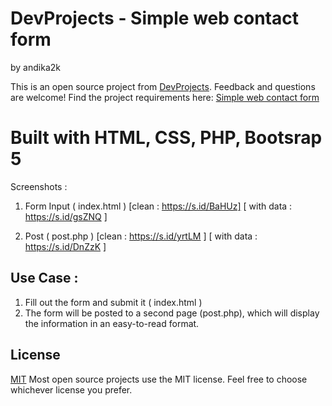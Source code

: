 # DevProjects - Simple web contact form 
by andika2k

This is an open source project from [DevProjects](http://www.codementor.io/projects). Feedback and questions are welcome!
Find the project requirements here: [Simple web contact form](https://www.codementor.io/projects/web/create-a-contact-form-b2n9ltrdy1)

# Built with HTML, CSS, PHP, Bootsrap 5
Screenshots :

1. Form Input ( index.html ) [clean : https://s.id/BaHUz] [ with data : https://s.id/gsZNQ ]
   
2. Post ( post.php ) [clean : https://s.id/yrtLM ] [ with data : https://s.id/DnZzK ]

## Use Case :
1. Fill out the form and submit it ( index.html )
2. The form will be posted to a second page (post.php), which will display the information in an easy-to-read format.

## License
[MIT](https://choosealicense.com/licenses/mit/)
Most open source projects use the MIT license. Feel free to choose whichever license you prefer.
